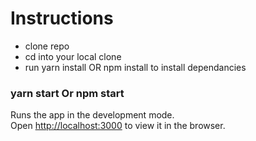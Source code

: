 
# Instructions
- clone repo
- cd into your local clone
- run yarn install OR npm install to install dependancies

### yarn start Or npm start
Runs the app in the development mode.<br />
Open [http://localhost:3000](http://localhost:3000) to view it in the browser.



